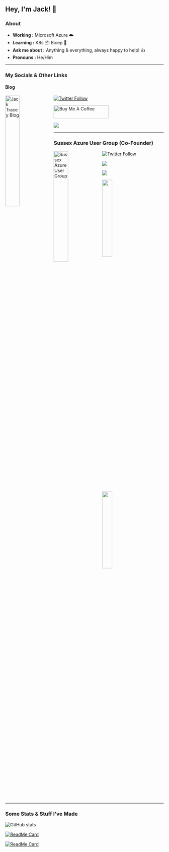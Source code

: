 ## Hey, I'm Jack! 👋

### About

-  **Working :**  Microsoft Azure :cloud:
-  **Learning :** K8s :package: Bicep :muscle:
-  **Ask me about :** Anything & everything, always happy to help! :+1:
-  **Pronouns :** He/Him

---

### My Socials & Other Links

#### Blog

<a href="https://jacktracey.co.uk" target="_blank"><img src="https://jacktracey.co.uk/img/jt_wtag_fc.png" alt="Jack Tracey Blog"  width="30%" align="left"></a>

[![Twitter Follow](https://img.shields.io/twitter/follow/Jack_Ref?style=social)](https://twitter.com/Jack_Ref)

<a href="https://www.buymeacoffee.com/jacktracey" target="_blank"><img src="https://cdn.buymeacoffee.com/buttons/default-orange.png" alt="Buy Me A Coffee" height="41" width="174"></a>

[![](https://img.shields.io/badge/LinkedIn-0077B5?style=for-the-badge&logo=linkedin&logoColor=white)](https://www.linkedin.com/in/jacktracey93/)

---

### Sussex Azure User Group (Co-Founder)

<a href="https://sussexazure.uk/" target="_blank"><img src="https://sussexazure.uk/wp-content/uploads/2019/03/logo_transparent.png" alt="Sussex Azure User Group"  width="30%" align="left"></a>

[![Twitter Follow](https://img.shields.io/twitter/follow/SussexAzure?style=social)](https://twitter.com/SussexAzure)

[![](https://img.shields.io/badge/YouTube-FF0000?style=for-the-badge&logo=youtube&logoColor=white)](https://www.youtube.com/channel/UCyGEwEDM0HlVllRIvfZPDzw)

[![](https://img.shields.io/badge/LinkedIn-0077B5?style=for-the-badge&logo=linkedin&logoColor=white)](https://www.linkedin.com/company/sussex-azure-user-group)

<a href="https://podcasts.apple.com/gb/podcast/sussex-azure-user-group-the-podcast/id1515816118" target="_"><img src="https://podcast.sussexazure.uk/img/apple-podcast-badge.svg" width="25%"></a>

<a href="https://open.spotify.com/show/7e8SsrgRTfSq2wGpdjXhJz" target="_"><img src="https://podcast.sussexazure.uk/img/spotify-podcast-badge.png" width="25%"></a>

---

### Some Stats & Stuff I've Made

![GitHub stats](https://github-readme-stats.vercel.app/api?username=jtracey93&show_icons=true)

[![ReadMe Card](https://github-readme-stats.vercel.app/api/pin/?username=jtracey93&repo=PublicScripts)](https://github.com/jtracey93/PublicScripts)

[![ReadMe Card](https://github-readme-stats.vercel.app/api/pin/?username=jtracey93&repo=AzureSubscriptionVendingFunction)](https://github.com/jtracey93/AzureSubscriptionVendingFunction)

